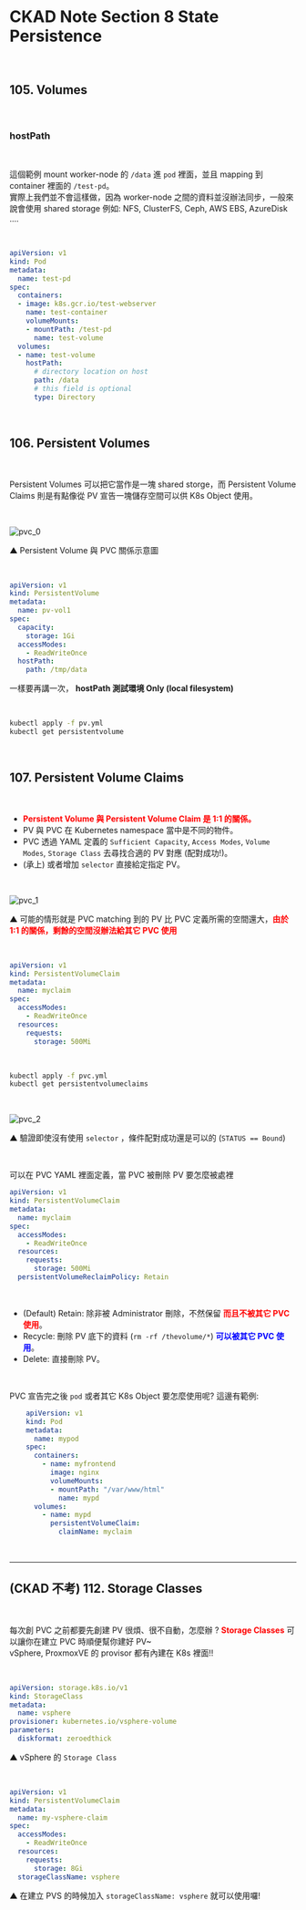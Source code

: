 # CKAD Note Section 8 State Persistence

<br>

## 105. Volumes

<br>

### hostPath

<br>

這個範例 mount worker-node 的 `/data` 進 `pod` 裡面，並且 mapping 到 container 裡面的 `/test-pd`。\
實際上我們並不會這樣做，因為 worker-node 之間的資料並沒辦法同步，一般來說會使用 shared storage 例如: NFS, ClusterFS, Ceph, AWS EBS, AzureDisk ....

<br>

```yaml
apiVersion: v1
kind: Pod
metadata:
  name: test-pd
spec:
  containers:
  - image: k8s.gcr.io/test-webserver
    name: test-container
    volumeMounts:
    - mountPath: /test-pd
      name: test-volume
  volumes:
  - name: test-volume
    hostPath:
      # directory location on host
      path: /data
      # this field is optional
      type: Directory
```

<br>

## 106. Persistent Volumes

<br>

Persistent Volumes 可以把它當作是一塊 shared storge，而 Persistent Volume Claims 則是有點像從 PV 宣告一塊儲存空間可以供 K8s Object 使用。

<br>

![pvc_0](pvc_0.jpg)

▲ Persistent Volume 與 PVC 關係示意圖

<br>

```yaml
apiVersion: v1
kind: PersistentVolume
metadata:
  name: pv-vol1
spec:
  capacity:
    storage: 1Gi
  accessModes:
    - ReadWriteOnce
  hostPath:
    path: /tmp/data
```


一樣要再講一次， **hostPath 測試環境 Only (local filesystem)**

<br>

```bash
kubectl apply -f pv.yml
kubectl get persistentvolume
```

<br>

## 107. Persistent Volume Claims

<br>

- **<span style='color:red'>Persistent Volume 與 Persistent Volume Claim 是 1:1 的關係。</span>**
- PV 與 PVC 在 Kubernetes namespace 當中是不同的物件。
- PVC 透過 YAML 定義的 `Sufficient Capacity`, `Access Modes`, `Volume Modes`, `Storage Class` 去尋找合適的 PV 對應 (配對成功!)。
- (承上) 或者增加 `selector` 直接給定指定 PV。


<br>

![pvc_1](pvc_1.jpg)

▲ 可能的情形就是 PVC matching 到的 PV 比 PVC 定義所需的空間還大，**<span style='color:red'>由於 1:1 的關係，剩餘的空間沒辦法給其它 PVC 使用</span>**

<br>

```yaml
apiVersion: v1
kind: PersistentVolumeClaim
metadata:
  name: myclaim
spec:
  accessModes:
    - ReadWriteOnce
  resources:
    requests:
      storage: 500Mi
```

<br>

```bash
kubectl apply -f pvc.yml
kubectl get persistentvolumeclaims
```

<br>

![pvc_2](pvc_2.jpg)

▲ 驗證即使沒有使用 `selector` ，條件配對成功還是可以的 (`STATUS == Bound`)

<br>

可以在 PVC YAML 裡面定義，當 PVC 被刪除 PV 要怎麼被處裡


```yaml
apiVersion: v1
kind: PersistentVolumeClaim
metadata:
  name: myclaim
spec:
  accessModes:
    - ReadWriteOnce
  resources:
    requests:
      storage: 500Mi
  persistentVolumeReclaimPolicy: Retain
```

<br>

- (Default) Retain: 除非被 Administrator 刪除，不然保留 **<span style='color:red'>而且不被其它 PVC 使用</span>**。
- Recycle: 刪除 PV 底下的資料 (`rm -rf /thevolume/*`) **<span style='color:blue'>可以被其它 PVC 使用</span>**。
- Delete: 直接刪除 PV。

<br>

PVC 宣告完之後 `pod` 或者其它 K8s Object 要怎麼使用呢? 這邊有範例:


```yaml
    apiVersion: v1
    kind: Pod
    metadata:
      name: mypod
    spec:
      containers:
        - name: myfrontend
          image: nginx
          volumeMounts:
          - mountPath: "/var/www/html"
            name: mypd
      volumes:
        - name: mypd
          persistentVolumeClaim:
            claimName: myclaim
```

<br>

---

## (CKAD 不考) 112. Storage Classes

<br>

每次創 PVC 之前都要先創建 PV 很煩、很不自動，怎麼辦 ? **<span style='color:red'>Storage Classes</span>** 可以讓你在建立 PVC 時順便幫你建好 PV~\
vSphere, ProxmoxVE 的 provisor 都有內建在 K8s 裡面!!

<br>

```yaml
apiVersion: storage.k8s.io/v1
kind: StorageClass
metadata:
  name: vsphere
provisioner: kubernetes.io/vsphere-volume
parameters:
  diskformat: zeroedthick
```

▲ vSphere 的 `Storage Class`

<br>

```yaml
apiVersion: v1
kind: PersistentVolumeClaim
metadata:
  name: my-vsphere-claim
spec:
  accessModes:
    - ReadWriteOnce
  resources:
    requests:
      storage: 8Gi
  storageClassName: vsphere
```

▲ 在建立 PVS 的時候加入 `storageClassName: vsphere` 就可以使用囉!

<br>

